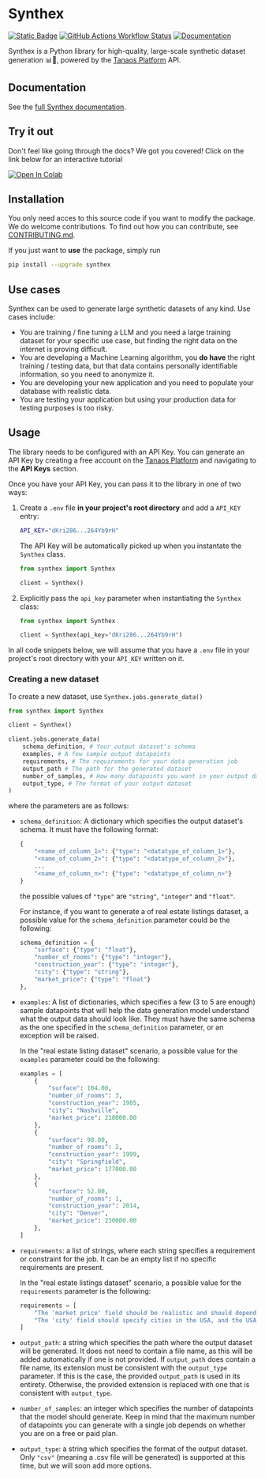 # Synthex

[![Static Badge](https://img.shields.io/pypi/v/synthex?logo=pypi&logoColor=%23fff&color=%23006dad)](https://pypi.org/project/synthex/)
[![GitHub Actions Workflow Status](https://img.shields.io/github/actions/workflow/status/tanaos/synthex/python-publish.yml?logo=github&logoColor=%23fff&label=CI)](https://github.com/tanaos/synthex-python/actions/workflows/python-publish.yml)
[![Documentation](https://img.shields.io/badge/%20Docs-Read%20the%20docs-orange?logo=docusaurus&logoColor=white)](https://docs.tanaos.com)


Synthex is a Python library for high-quality, large-scale synthetic dataset generation 📊🧪, powered by the [Tanaos Platform](https://tanaos.com) API.

## Documentation

See the [full Synthex documentation](https://docs.tanaos.com/).

## Try it out

Don't feel like going through the docs? We got you covered! Click on the link below for an interactive tutorial

[![Open In Colab](https://colab.research.google.com/assets/colab-badge.svg)](https://colab.research.google.com/github/tanaos/synthex-blueprints/blob/master/blueprint.ipynb)

## Installation

You only need acces to this source code if you want to modify the package. We do welcome contributions. To find out how you can contribute, see [CONTRIBUTING.md](CONTRIBUTING.md).

If you just want to **use** the package, simply run

```bash
pip install --upgrade synthex
```

## Use cases

Synthex can be used to generate large synthetic datasets of any kind. Use cases include:

- You are training / fine tuning a LLM and you need a large training dataset for your specific use case, but finding the right data on the internet is proving difficult.
- You are developing a Machine Learning algorithm, you **do have** the right training / testing data, but that data contains personally identifiable information, so you need to anonymize it.
- You are developing your new application and you need to populate your database with realistic data.
- You are testing your application but using your production data for testing purposes is too risky.

## Usage

The library needs to be configured with an API Key. You can generate an API Key by creating a free account on the [Tanaos Platform](https://platform.tanaos.com) and navigating to the **API Keys** section. 

Once you have your API Key, you can pass it to the library in one of two ways:

1. Create a `.env` file **in your project's root directory** and add a `API_KEY` entry:

    ```bash
    API_KEY="dKri286...264Yb9rH"
    ```

    The API Key will be automatically picked up when you instantate the `Synthex` class.

    ```python
    from synthex import Synthex

    client = Synthex()
    ```

2. Explicitly pass the `api_key` parameter when instantiating the `Synthex` class:

    ```python
    from synthex import Synthex

    client = Synthex(api_key="dKri286...264Yb9rH")
    ```

In all code snippets below, we will assume that you have a `.env` file in your project's root directory with your `API_KEY` written on it.

### Creating a new dataset

To create a new dataset, use `Synthex.jobs.generate_data()`

```python
from synthex import Synthex

client = Synthex()

client.jobs.generate_data(
    schema_definition, # Your output dataset's schema
    examples, # A few sample output datapoints
    requirements, # The requirements for your data generation job
    output_path # The path for the generated dataset
    number_of_samples, # How many datapoints you want in your output dataset
    output_type, # The format of your output dataset
)
```

where the parameters are as follows:

- `schema_definition`: A dictionary which specifies the output dataset's schema. It must have the following format:
    ```python
    {
        "<name_of_column_1>": {"type": "<datatype_of_column_1>"},
        "<name_of_column_2>": {"type": "<datatype_of_column_2>"},
        ...
        "<name_of_column_n>": {"type": "<datatype_of_column_n>"}
    }
    ```

    the possible values of `"type"` are `"string"`, `"integer"` and `"float"`.

    For instance, if you want to generate a of real estate listings dataset, a possible value for the `schema_definition` parameter could be the following:

    ```python
    schema_definition = {
        "surface": {"type": "float"},
        "number_of_rooms": {"type": "integer"},
        "construction_year": {"type": "integer"},
        "city": {"type": "string"},
        "market_price": {"type": "float"}
    },
    ```

- `examples`: A list of dictionaries, which specifies a few (3 to 5 are enough) sample datapoints that will help the data generation model understand what the output data should look like. They must have the same schema as the one specified in the `schema_definition` parameter, or an exception will be raised.

    In the "real estate listing dataset" scenario, a possible value for the `examples` parameter could be the following:

    ```python
    examples = [
        {
            "surface": 104.00,
            "number_of_rooms": 3,
            "construction_year": 1985,
            "city": "Nashville",
            "market_price": 218000.00
        },
        {
            "surface": 98.00,
            "number_of_rooms": 2,
            "construction_year": 1999,
            "city": "Springfield",
            "market_price": 177000.00
        },
        {
            "surface": 52.00,
            "number_of_rooms": 1,
            "construction_year": 2014,
            "city": "Denver",
            "market_price": 230000.00
        },
    ]
    ```

- `requirements`: a list of strings, where each string specifies a requirement or constraint for the job. It can be an empty list if no specific requirements are present.

    In the "real estate listings dataset" scenario, a possible value for the `requirements` parameter is the following:

    ```python
    requirements = [
        "The 'market price' field should be realistic and should depend on the characteristics of the property.",
        "The 'city' field should specify cities in the USA, and the USA only"
    ]
    ```

- `output_path`: a string which specifies the path where the output dataset will be generated. It does not need to contain a file name, as this will be added automatically if one is not provided. If `output_path` does contain a file name, its extension must be consistent with the `output_type` parameter. If this is the case, the provided `output_path` is used in its entirety. Otherwise, the provided extension is replaced with one that is consistent with `output_type`.

- `number_of_samples`: an integer which specifies the number of datapoints that the model should generate. Keep in mind that the maximum number of datapoints you can generate with a single job depends on whether you are on a free or paid plan.

- `output_type`: a string which specifies the format of the output dataset. Only `"csv"` (meaning a .csv file will be generated) is supported at this time, but we will soon add more options.
